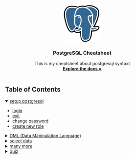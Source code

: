 <br />
<p align="center">
  <a href="https://github.com/korospace/sql-cheatsheet">
    <img src="images/psql.png" alt="Logo" width="120" height="120">
  </a>

  <h3 align="center">PostgreSQL Cheatsheet</h3>

  <p align="center">
    This is my cheatsheet about postgresql syntaxt
    <br />
    <a href="#table-of-contents"><strong>Explore the docs »</strong></a>
    <br />
    <br />
  </p>
</p>

## Table of Contents
<details open="open">
  <summary><a href="1-setup/README.md">setup postgresql</a></summary>
  <ul>
    <li><a href="1-setup/README.md/#login">login</a></li>
    <li><a href="1-setup/README.md/#login">exit</a></li>
    <li><a href="1-setup/README.md/#change-password">change password</a></li>
    <li><a href="1-setup/README.md/#create-new-role">create new role</a></li>
  </ul>
</details>
<details close="close">
  <summary><a href="3-dml/README.md">DML (Data Manipulation Language)</a></summary>
  <ul>
    <li><a href="3-dml/README.md/#insert-data">insert data</a></li>
    <li><a href="3-dml/README.md/#update-data">update data</a></li>
    <li><a href="3-dml/README.md/#delete-data">delete data</a></li>
  </ul>
</details>
<details close="close">
  <summary><a href="4-select/README.md">select data</a></summary>
  <ul>
    <li><a href="4-select/README.md/#basic-select">basic select</a></li>
    <li><a href="4-select/README.md/#alias">alias</a></li>
    <li><a href="4-select/README.md/#arithmetic-operation">arithmetic operation</a></li>
    <li><a href="4-select/README.md/#concat-column">concat column</a></li>
    <li><a href="4-select/README.md/#redundant-data">redundant data</a></li>
    <li><a href="4-select/README.md/#date-operation">date operation</a></li>
    <li><a href="4-select/README.md/#timestamp-operation">timestamp operation</a></li>
    <li><a href="4-select/README.md/#null-and-empty-handler">NULL and EMPTY handler</a></li>
    <li><a href="4-select/README.md/#logical-operation">logical operation</a></li>
    <li><a href="4-select/README.md/#ordering-data">ordering data</a></li>
    <li><a href="4-select/README.md/#limit-and-offset">limit and offset</a></li>
    <li><a href="4-select/README.md/#single-row-funciton">single row funciton</a></li>
    <li><a href="4-select/README.md/#group-by">group by</a></li>
    <li><a href="4-select/README.md/#having-clause">having clause</a></li>
    <li><a href="4-select/README.md/#join">join</a></li>
    <li><a href="4-select/README.md/#case">case</a></li>
  </ul>
</details>
<details close="close">
  <summary><a href="6-manymore/README.md/">many more</a></summary>
  <ul>
    <li><a href="6-manymore/README.md/#backup-database">backup database</a></li>
    <li><a href="6-manymore/README.md/#restore-database">restore database</a></li>
  </ul>
</details>
<details close="close">
  <summary><a href="7-quiz/README.md/">quiz</a></summary>
  <ul>
    <li><a href="7-quiz/README.md/#quiz-1">quiz 1</a></li>
  </ul>
</details>